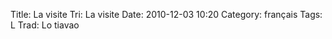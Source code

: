Title: La visite
 Tri: La visite
 Date: 2010-12-03 10:20
 Category: français
 Tags: L
 Trad: Lo tiavao
 